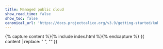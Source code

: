```yaml
---
title: Managed public cloud
show_read_time: false
show_toc: false
canonical_url: 'https://docs.projectcalico.org/v3.9/getting-started/kubernetes/managed-public-cloud/index'
---
```

{% capture content %}{% include index.html %}{% endcapture %}
{{ content | replace: "    ", "" }}